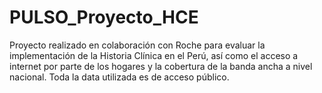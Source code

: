 # PULSO_Proyecto_HCE
 Proyecto realizado en colaboración con Roche para evaluar la implementación de la Historia Clínica en el Perú, así como el acceso a internet por parte de los hogares y la cobertura de la banda ancha a nivel nacional. Toda la data utilizada es de acceso público.
